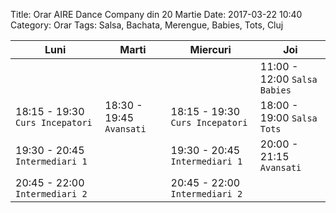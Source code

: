 Title: Orar AIRE Dance Company din 20 Martie
Date: 2017-03-22 10:40
Category: Orar
Tags: Salsa, Bachata, Merengue, Babies, Tots, Cluj

Luni                            | Marti                    | Miercuri                        | Joi
------------------------------- | ------------------------ | ------------------------------- | ----------------------------
                                |                          |                                 | 11:00 - 12:00 `Salsa Babies`
18:15 - 19:30 `Curs Incepatori` | 18:30 - 19:45 `Avansati` | 18:15 - 19:30 `Curs Incepatori` | 18:00 - 19:00 `Salsa Tots`
19:30 - 20:45 `Intermediari 1`  |                          | 19:30 - 20:45 `Intermediari 1`  | 20:00 - 21:15 `Avansati`
20:45 - 22:00 `Intermediari 2`  |                          | 20:45 - 22:00 `Intermediari 2`  |

